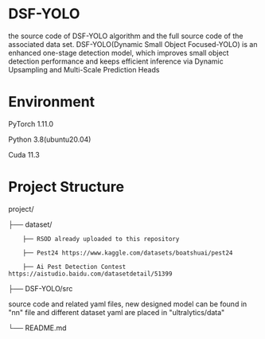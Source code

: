 # DSF-YOLO
the source code of DSF-YOLO algorithm and the full source code of the associated data set. DSF-YOLO(Dynamic Small Object Focused-YOLO) is an enhanced one-stage detection model, which improves small object detection performance and keeps efficient inference via Dynamic Upsampling and Multi-Scale Prediction Heads
 
# Environment
PyTorch  1.11.0

Python  3.8(ubuntu20.04)

Cuda  11.3
 

# Project Structure
project/

├── dataset/         

        ├── RSOD already uploaded to this repository
        
        ├── Pest24 https://www.kaggle.com/datasets/boatshuai/pest24

        ├── Ai Pest Detection Contest https://aistudio.baidu.com/datasetdetail/51399
        

├── DSF-YOLO/src          

 source code and related yaml files, new designed model can be found in "nn" file and different dataset yaml are placed in "ultralytics/data"

└── README.md    
